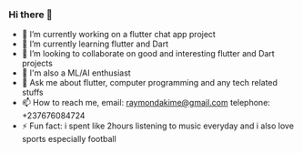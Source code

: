 ### Hi there 👋

- 🔭 I’m currently working on a flutter chat app project
- 🌱 I’m currently learning flutter and Dart
- 👯 I’m looking to collaborate on good and interesting flutter and Dart projects
- 🤗 I'm also a ML/AI enthusiast
- 💬 Ask me about flutter, computer programming and any tech related stuffs
- 📫 How to reach me,
    email: raymondakime@gmail.com
    telephone: +237676084724
- ⚡ Fun fact: i spent like 2hours listening to music everyday and i also love sports especially football

